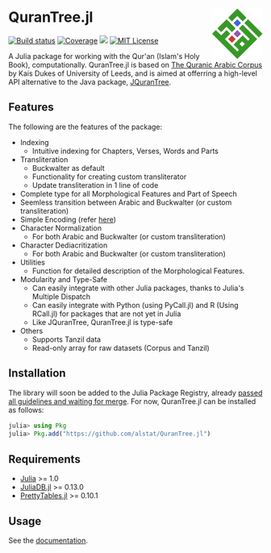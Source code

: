 # QuranTree.jl <img src="docs/src/assets/logo.png" align="right" width="100"/>
[![Build status](https://github.com/alstat/QuranTree.jl/workflows/CI/badge.svg)](https://github.com/alstat/QuranTree.jl/actions)
[![Coverage](https://codecov.io/gh/alstat/QuranTree.jl/branch/master/graph/badge.svg)](https://codecov.io/gh/alstat/QuranTree.jl)
[![](https://img.shields.io/badge/docs-dev-blue.svg)](https://alstat.github.io/QuranTree.jl/dev/)
[![MIT License](https://img.shields.io/badge/license-MIT-green.svg)](https://github.com/alstat/QuranTree.jl/blob/master/LICENSE)

A Julia package for working with the Qur'an (Islam's Holy Book), computationally. QuranTree.jl is based on [The Quranic Arabic Corpus](https://corpus.quran.com/) by Kais Dukes of University of Leeds, and is aimed at offerring a high-level API alternative to the Java package, [JQuranTree](https://corpus.quran.com/java/overview.jsp). 
## Features
The following are the features of the package:

 * Indexing
    * Intuitive indexing for Chapters, Verses, Words and Parts
 * Transliteration
    * Buckwalter as default
    * Functionality for creating custom transliterator
    * Update transliteration in 1 line of code
 * Complete type for all Morphological Features and Part of Speech
 * Seemless transition between Arabic and Buckwalter (or custom transliteration)
 * Simple Encoding (refer [here](https://corpus.quran.com/java/simpleencoding.jsp))
 * Character Normalization
    * For both Arabic and Buckwalter (or custom transliteration)
 * Character Dediacritization
    * For both Arabic and Buckwalter (or custom transliteration)
 * Utilities
    * Function for detailed description of the Morphological Features.
 * Modularity and Type-Safe
    * Can easily integrate with other Julia packages, thanks to Julia's Multiple Dispatch
    * Can easily integrate with Python (using PyCall.jl) and R (Using RCall.jl) for packages that are not yet in Julia
    * Like JQuranTree, QuranTree.jl is type-safe
 * Others
    * Supports Tanzil data
    * Read-only array for raw datasets (Corpus and Tanzil)

## Installation
The library will soon be added to the Julia Package Registry, already [passed all guidelines and waiting for merge](https://github.com/JuliaRegistries/General/pull/28503). For now, QuranTree.jl can be installed as follows:
```julia
julia> using Pkg
julia> Pkg.add("https://github.com/alstat/QuranTree.jl")
```

## Requirements
 * [Julia](https://julialang.org/) >= 1.0
 * [JuliaDB.jl](https://github.com/JuliaData/JuliaDB.jl) >= 0.13.0
 * [PrettyTables.jl](https://github.com/ronisbr/PrettyTables.jl) >= 0.10.1

## Usage
See the [documentation](https://alstat.github.io/QuranTree.jl/dev/).
